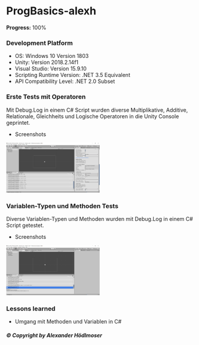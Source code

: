 # ProgBasics-alexh

**Progress:** 100%

### Development Platform
  * OS: Windows 10 Version 1803
  * Unity: Version 2018.2.14f1
  * Visual Studio: Version 15.9.10
  * Scripting Runtime Version: .NET 3.5 Equivalent
  * API Compatibility Level: .NET 2.0 Subset

### Erste Tests mit Operatoren
  Mit Debug.Log in einem C# Script wurden diverse Multiplikative, Additive, Relationale, Gleichheits und Logische Operatoren in die Unity Console geprintet.

- Screenshots
<div>
<img src="./Screenshots/UnityScreenshot01.png" width="250">
</div>

### Variablen-Typen und Methoden Tests
Diverse Variablen-Typen und Methoden wurden mit Debug.Log in einem C# Script getestet.

- Screenshots
<div>
<img src="./Screenshots/UnityScreenshot02.png" width="250">
</div>

### Lessons learned
- Umgang mit Methoden und Variablen in C#

##### © Copyright by Alexander Hödlmoser

 



